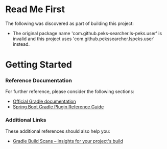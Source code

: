 # Read Me First
The following was discovered as part of building this project:

* The original package name 'com.github.peks-searcher.ls-peks.user' is invalid and this project uses 'com.github.pekssearcher.lspeks.user' instead.

# Getting Started

### Reference Documentation
For further reference, please consider the following sections:

* [Official Gradle documentation](https://docs.gradle.org)
* [Spring Boot Gradle Plugin Reference Guide](https://docs.spring.io/spring-boot/docs/2.2.4.RELEASE/gradle-plugin/reference/html/)

### Additional Links
These additional references should also help you:

* [Gradle Build Scans – insights for your project's build](https://scans.gradle.com#gradle)

